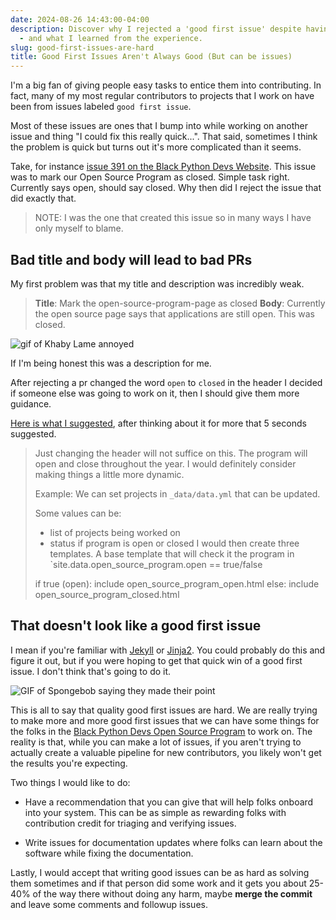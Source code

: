 ```yaml
---
date: 2024-08-26 14:43:00-04:00
description: Discover why I rejected a 'good first issue' despite having created it
  - and what I learned from the experience.
slug: good-first-issues-are-hard
title: Good First Issues Aren't Always Good (But can be issues)
---
```


I'm a big fan of giving people easy tasks to entice them into contributing. In fact, many of my most regular contributors to projects that I work on have been from issues labeled `good first issue`.

Most of these issues are ones that I bump into while working on another issue and thing "I could fix this really quick...". That said, sometimes I think the problem is quick but turns out it's more complicated than it seems.

Take, for instance [issue 391 on the Black Python Devs Website][gh issue]. This issue was to mark our Open Source Program as closed. Simple task right. Currently says open, should say closed. Why then did I reject the issue that did exactly that.

> NOTE:
> I was the one that created this issue so in many ways I have only myself to blame.

## Bad title and body will lead to bad PRs

My first problem was that my title and description was incredibly weak.

> **Title**: Mark the open-source-program-page as closed
> **Body**: Currently the open source page says that applications are still open. This was closed.

![gif of Khaby Lame annoyed](https://media1.tenor.com/m/FRU2yGmIf1YAAAAd/seriously.gif)

If I'm being honest this was a description for me.

After rejecting a pr changed the word `open` to `closed` in the header I decided if someone else was going to work on it, then I should give them more guidance.

[Here is what I suggested][gh issue], after thinking about it for more that 5 seconds suggested.

> Just changing the header will not suffice on this.
> The program will open and close throughout the year. I would definitely consider making things a little more dynamic.
>
> Example:
> We can set projects in `_data/data.yml` that can be updated.
>
> Some values can be:
>
> - list of projects being worked on
> - status if program is open or closed
>   I would then create three templates.
>   A base template that will check it the program in `site.data.open_source_program.open == true/false
>
> if true (open):
> include open_source_program_open.html
> else:
> include open_source_program_closed.html

## That doesn't look like a good first issue

I mean if you're familiar with [Jekyll][3391-0001] or [Jinja2][Jinja2]. You could probably do this and figure it out, but if you were hoping to get that quick win of a good first issue. I don't think that's going to do it.

![GIF of Spongebob saying they made their point](https://media1.tenor.com/m/nSZU74yBJdMAAAAd/spongebob-there-i-think-i-made-my-point.gif)

This is all to say that quality good first issues are hard. We are really trying to make more and more good first issues that we can have some things for the folks in the [Black Python Devs Open Source Program](https://blackpythondevs.com/open-source-program) to work on. The reality is that, while you can make a lot of issues, if you aren't trying to actually create a valuable pipeline for new contributors, you likely won't get the results you're expecting.

Two things I would like to do:

- Have a recommendation that you can give that will help folks onboard into your system. This can be as simple as rewarding folks with contribution credit for triaging and verifying issues.

- Write issues for documentation updates where folks can learn about the software while fixing the documentation.

Lastly, I would accept that writing good issues can be as hard as solving them sometimes and if that person did some work and it gets you about 25-40% of the way there without doing any harm, maybe **merge the commit** and leave some comments and followup issues.

[gh issue]: https://github.com/blackpythondevs/blackpythondevs.github.io/issues/391
[3391-0001]: https://jekyllrb.com/
[Jinja2]: https://jinja.palletsprojects.com/en/3.0.x/

<!-- Report:
(47:31:19): [Jekyll](ruby jekyll) => https://jekyllrb.com/
(47:54:18): [Jinja](jinja2) => https://jekyllrb.com/
(0:54:18): Processed: 2 links, 0 errors.
-->